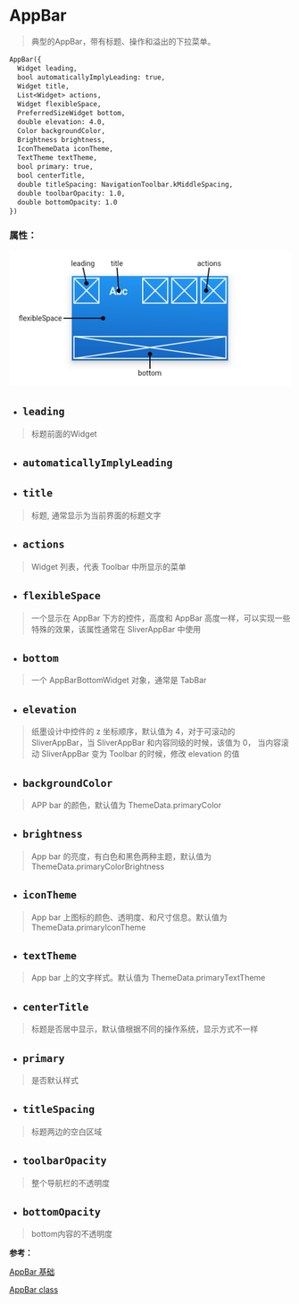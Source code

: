 # AppBar
> 典型的AppBar，带有标题、操作和溢出的下拉菜单。

```
AppBar({
  Widget leading, 
  bool automaticallyImplyLeading: true, 
  Widget title, 
  List<Widget> actions, 
  Widget flexibleSpace, 
  PreferredSizeWidget bottom, 
  double elevation: 4.0, 
  Color backgroundColor, 
  Brightness brightness, 
  IconThemeData iconTheme, 
  TextTheme textTheme, 
  bool primary: true, 
  bool centerTitle, 
  double titleSpacing: NavigationToolbar.kMiddleSpacing, 
  double toolbarOpacity: 1.0, 
  double bottomOpacity: 1.0 
})
```

### 属性：

![image](../images/appbar/app_bar.png ':no-zoom')

- ## `leading`
> 标题前面的Widget

- ## `automaticallyImplyLeading`
> 

- ## `title`
> 标题, 通常显示为当前界面的标题文字

- ## `actions`
> Widget 列表，代表 Toolbar 中所显示的菜单

- ## `flexibleSpace`
> 一个显示在 AppBar 下方的控件，高度和 AppBar 高度一样，可以实现一些特殊的效果，该属性通常在 SliverAppBar 中使用

- ## `bottom`
> 一个 AppBarBottomWidget 对象，通常是 TabBar

- ## `elevation`
> 纸墨设计中控件的 z 坐标顺序，默认值为 4，对于可滚动的 SliverAppBar，当 SliverAppBar 和内容同级的时候，该值为 0， 当内容滚动 SliverAppBar 变为 Toolbar 的时候，修改 elevation 的值

- ## `backgroundColor`
> APP bar 的颜色，默认值为 ThemeData.primaryColor

- ## `brightness`
> App bar 的亮度，有白色和黑色两种主题，默认值为 ThemeData.primaryColorBrightness

- ## `iconTheme`
> App bar 上图标的颜色、透明度、和尺寸信息。默认值为 ThemeData.primaryIconTheme

- ## `textTheme`
> App bar 上的文字样式。默认值为 ThemeData.primaryTextTheme

- ## `centerTitle`
> 标题是否居中显示，默认值根据不同的操作系统，显示方式不一样

- ## `primary`
> 是否默认样式

- ## `titleSpacing`
> 标题两边的空白区域

- ## `toolbarOpacity`
> 整个导航栏的不透明度

- ## `bottomOpacity`
> bottom内容的不透明度

**参考：**

[AppBar 基础](https://flutterchina.club/catalog/samples/basic-app-bar/)

[AppBar class](https://docs.flutter.io/flutter/material/AppBar-class.html)
